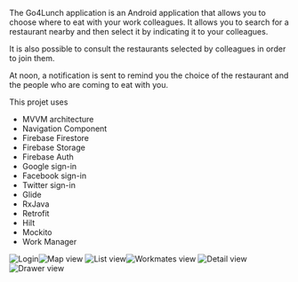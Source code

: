 The Go4Lunch application is an Android application that allows you to choose where to eat with your work colleagues.
It allows you to search for a restaurant nearby and then select it by indicating it to your colleagues.

It is also possible to consult the restaurants selected by colleagues in order to join them.

At noon, a notification is sent to remind you the choice of the restaurant and the people who are coming to eat with you.

This projet uses

- MVVM architecture
- Navigation Component
- Firebase Firestore
- Firebase Storage
- Firebase Auth
- Google sign-in
- Facebook sign-in
- Twitter sign-in
- Glide
- RxJava
- Retrofit
- Hilt
- Mockito
- Work Manager


![Login](screenshots/login.png "Login")![Map view](screenshots/map_view.png "Map view")
![List view](screenshots/list_view.png "List view")![Workmates view](screenshots/workmates_view.png "Workmates view")
![Detail view](screenshots/details_view.png "Details view")![Drawer view](screenshots/drawer_view.png "drawer_view")
